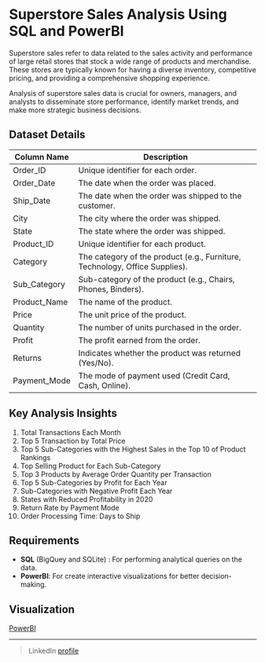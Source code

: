 # Superstore Sales Analysis Using SQL and PowerBI
Superstore sales refer to data related to the sales activity and performance of large retail stores that stock a wide range of products and merchandise. These stores are typically known for having a diverse inventory, competitive pricing, and providing a comprehensive shopping experience.

Analysis of superstore sales data is crucial for owners, managers, and analysts to disseminate store performance, identify market trends, and make more strategic business decisions.

## Dataset Details


| Column Name      | Description                                                                 |
|------------------|-----------------------------------------------------------------------------|
| Order_ID         | Unique identifier for each order.                                          |
| Order_Date       | The date when the order was placed.                                        |
| Ship_Date        | The date when the order was shipped to the customer.                       |
| City             | The city where the order was shipped.                                      |
| State            | The state where the order was shipped.                                     |
| Product_ID       | Unique identifier for each product.                                        |
| Category         | The category of the product (e.g., Furniture, Technology, Office Supplies).|
| Sub_Category     | Sub-category of the product (e.g., Chairs, Phones, Binders).              |
| Product_Name     | The name of the product.                                                   |
| Price            | The unit price of the product.                                             |
| Quantity         | The number of units purchased in the order.                                |
| Profit           | The profit earned from the order.                                          |
| Returns          | Indicates whether the product was returned (Yes/No).                |
| Payment_Mode     | The mode of payment used (Credit Card, Cash, Online).        |


## Key Analysis Insights
1. Total Transactions Each Month
2. Top 5 Transaction by Total Price
3. Top 5 Sub-Categories with the Highest Sales in the Top 10 of Product Rankings
4. Top Selling Product for Each Sub-Category
5. Top 3 Products by Average Order Quantity per Transaction
6. Top 5 Sub-Categories by Profit for Each Year
7. Sub-Categories with Negative Profit Each Year
8. States with Reduced Profitability in 2020
9. Return Rate by Payment Mode
10. Order Processing Time: Days to Ship

## Requirements
- **SQL** (BigQuey and SQLite) : For performing analytical queries on the data.
- **PowerBI**: For create interactive visualizations for better decision-making.

## Visualization 
[PowerBI](https://app.powerbi.com/view?r=eyJrIjoiY2QyZDg4NmYtZWFkOC00ZjkyLWI2ZGUtNGE3MWFiYmJjZTAxIiwidCI6ImM3NTk5NWEzLWY1YjctNDkyMy1hM2IyLWZjMTg3NzM5M2MxZiIsImMiOjEwfQ%3D%3D)

---

> LinkedIn [profile](https://www.linkedin.com/in/e-rena/)<br>

